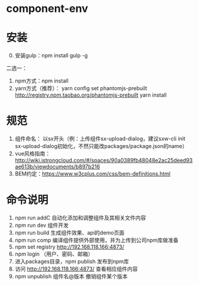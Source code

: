 # component-env

# 安装
0. 安装gulp：npm install gulp -g

二选一：
1. npm方式：npm install
2. yarn方式（推荐）：
yarn config set phantomjs-prebuilt http://registry.npm.taobao.org/phantomjs-prebuilt
yarn install

# 规范
1. 组件命名： 以sx开头（例：上传组件sx-upload-dialog，建议sxw-cli init sx-upload-dialog初始化，不然只能改packages/package.json的name）
2. vue风格指南： http://wiki.istrongcloud.com/#/spaces/90a0389fb48048e2ac25deed93ae613b/viewdocuments/b897b216
3. BEM约定：https://www.w3cplus.com/css/bem-definitions.html

# 命令说明
1. npm run addC 自动化添加和调整组件及其相关文件内容
2. npm run dev 组件开发
3. npm run build 生成组件效果、api的demo页面
4. npm run comp 编译组件提供外部使用，并为上传到公司npm库做准备
5. npm set registry http://192.168.118.166:4873/
6. npm login （用户、密码、邮箱）
7. 进入packages目录，npm publish 发布到npm库
8. 访问 http://192.168.118.166:4873/ 查看相应组件内容
9. npm unpublish 组件名@版本 撤销组件某个版本
